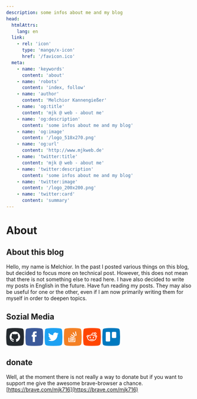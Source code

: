 ```yaml
---
description: some infos about me and my blog
head:
  htmlAttrs:
    lang: en
  link:
    - rel: 'icon'
      type: 'mange/x-icon'
      href: '/favicon.ico'
  meta:
    - name: 'keywords'
      content: 'about'
    - name: 'robots'
      content: 'index, follow'
    - name: 'author'
      content: 'Melchior Kannengießer'
    - name: 'og:title'
      content: 'mjk @ web - about me'
    - name: 'og:description'
      content: 'some infos about me and my blog'
    - name: 'og:image'
      content: '/logo_518x270.png'
    - name: 'og:url'
      content: 'http://www.mjkweb.de'
    - name: 'twitter:title'
      content: 'mjk @ web - about me'
    - name: 'twitter:description'
      content: 'some infos about me and my blog'
    - name: 'twitter:image'
      content: '/logo_200x200.png'
    - name: 'twitter:card'
      content: 'summary'
---
```

# About

## About this blog

Hello, my name is Melchior. In the past I posted various things on this blog, but decided to focus more on technical post. However, this does not mean that there is not something else to read here. I have also decided to write my posts in English in the future. Have fun reading my posts. They may also be useful for one or the other, even if I am now primarily writing them for myself in order to deepen topics.

## Sozial Media

[![github](/assets/icons/github48.png)](https://github.com/mjkatgithub)
[![facebook](/assets/icons/facebook48.png)](https://www.facebook.com/melcorethefirst/)
[![twitter](/assets/icons/twitter48.png)](https://twitter.com/M_Kannengiesser)
[![stackoverflow](/assets/icons/stackoverflow48.png)](https://stackoverflow.com/users/7678386/)
[![reddit](/assets/icons/reddit48.png)](https://www.reddit.com/user/mjkatweb/)
[![trello](/assets/icons/trello48.png)](https://trello.com/melchior26/)

## donate

Well, at the moment there is not really a way to donate but if you want to support me give the awesome brave-browser a chance. [https://brave.com/mjk716](https://brave.com/mjk716)
